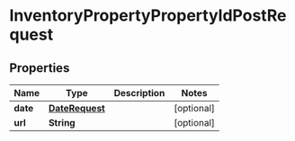 

# InventoryPropertyPropertyIdPostRequest


## Properties

| Name | Type | Description | Notes |
|------------ | ------------- | ------------- | -------------|
|**date** | [**DateRequest**](DateRequest.md) |  |  [optional] |
|**url** | **String** |  |  [optional] |



